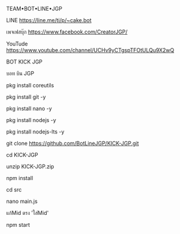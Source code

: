 TEAM•BOT•LINE•JGP

LINE https://line.me/ti/p/~cake.bot

เพจเฟสบุ๊ก https://www.facebook.com/CreatorJGP/

YouTude https://www.youtube.com/channel/UCHv9yCTgspTFOtULQu9X2wQ

BOT KICK JGP

บอท บิน JGP

pkg install coreutils

pkg install git -y

pkg install nano -y

pkg install nodejs -y

pkg install nodejs-lts -y

git clone https://github.com/BotLineJGP/KICK-JGP.git

cd KICK-JGP

unzip KICK-JGP.zip

npm install

cd src

nano main.js

แก้Mid ตรง 'ใส่Mid'

npm start
